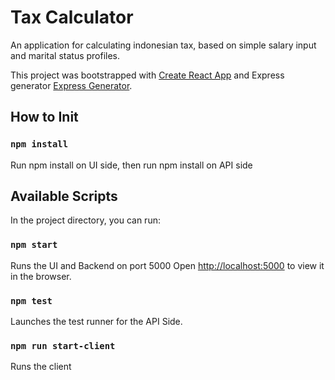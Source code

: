 # Tax Calculator

An application for calculating indonesian tax, based on simple salary input and marital status profiles.

This project was bootstrapped with [Create React App](https://github.com/facebook/create-react-app) and Express generator [Express Generator](https://expressjs.com/en/starter/generator.html).

## How to Init

### `npm install`

Run npm install on UI side, then run npm install on API side

## Available Scripts

In the project directory, you can run:

### `npm start`

Runs the UI and Backend on port 5000
Open [http://localhost:5000](http://localhost:5000) to view it in the browser.

### `npm test`

Launches the test runner for the  API Side.

### `npm run start-client`

Runs the client
